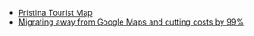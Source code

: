 * [Pristina Tourist Map](https://www.openstreetmap.org/user/Stereo/diary/46827)
* [Migrating away from Google Maps and cutting costs by 99%](https://www.eventsofa.de/campus/migrating-away-from-google-maps-and-cutting-costs-by-99/)
